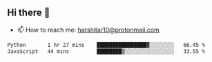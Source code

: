 ## Hi there 👋
- 📫 How to reach me: harshitar10@protonmail.com  
<!--START_SECTION:waka-->

```txt
Python       1 hr 27 mins    ████████████████▓░░░░░░░░   66.45 %
JavaScript   44 mins         ████████▒░░░░░░░░░░░░░░░░   33.55 %
```

<!--END_SECTION:waka-->

<!--
**hharshitarora/hharshitarora** is a ✨ _special_ ✨ repository because its `README.md` (this file) appears on your GitHub profile.

Here are some ideas to get you started:

- 🔭 I’m currently working on ...
- 🌱 I’m currently learning ...
- 👯 I’m looking to collaborate on ...
- 🤔 I’m looking for help with ...
- 💬 Ask me about ...
- 📫 How to reach me: ...
- 😄 Pronouns: ...
- ⚡ Fun fact: ...
-->
